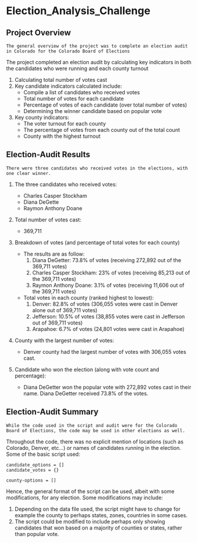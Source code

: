 # Election_Analysis_Challenge

## Project Overview
	The general overview of the project was to complete an election audit in Colorado for the Colorado Board of Elections
The project completed an election audit by calculating key indicators in both the candidates who were running and each county turnout

1. Calculating total number of votes cast
2. Key candidate indicators calculated include:
	- Compile a list of candidates who received votes
	- Total number of votes for each candidate
	- Percentage of votes of each candidate (over total number of votes)
	- Determining the winner candidate based on popular vote
3. Key county indicators:
	- The voter turnout for each county
	- The percentage of votes from each county out of the total count
	- County with the highest turnout

## Election-Audit Results
	There were three candidates who received votes in the elections, with one clear winner.
1. The three candidates who received votes:
	- Charles Casper Stockham
	- Diana DeGette
	- Raymon Anthony Doane
2. Total number of votes cast:
	- 369,711
3. Breakdown of votes (and percentage of total votes for each county)
	- The results are as follow:
		1. Diana DeGetter: 73.8% of votes (receiving 272,892 out of the 369,711 votes)
		2. Charles Casper Stockham: 23% of votes (receiving 85,213 out of the 369,711 votes)
		3. Raymon Anthony Doane: 3.1% of votes (receiving 11,606 out of the 369,711 votes)
	- Total votes in each county (ranked highest to lowest):
		1. Denver: 82.8% of votes (306,055 votes were cast in Denver alone out of 369,711 votes)
		2. Jefferson: 10.5% of votes (38,855 votes were cast in Jefferson out of 369,711 votes)
		3. Arapahoe: 6.7% of votes (24,801 votes were cast in Arapahoe)


1. County with the largest number of votes:
	- Denver county had the largest number of votes with 306,055 votes cast.
2. Candidate who won the election (along with vote count and percentage):
	- Diana DeGetter won the popular vote with 272,892 votes cast in their name. Diana DeGetter received 73.8% of the votes.

## Election-Audit Summary
	While the code used in the script and audit were for the Colorado Board of Elections, the code may be used in other elections as well.
Throughout the code, there was no explicit mention of locations (such as Colorado, Denver, etc...) or names of candidates running in the election.
Some of the basic script used: 
```
candidate_options = []
candidate_votes = {}

county-options = []
```

Hence, the general format of the script can be used, albeit with some modifications, for any election. Some modifications may include:
1. Depending on the data file used, the script might have to change for example the county to perhaps states, zones, countries in some cases.
2. The script could be modified to include perhaps only showing candidates that won based on a majority of counties or states, rather than popular vote.
